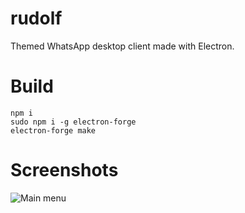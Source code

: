 # rudolf

Themed WhatsApp desktop client made with Electron.

# Build

```
npm i
sudo npm i -g electron-forge
electron-forge make
```
# Screenshots
![Main menu](/screenshots/screenshot1.jpg?raw=true "Contacts aren't blurred when hovering over them.")
